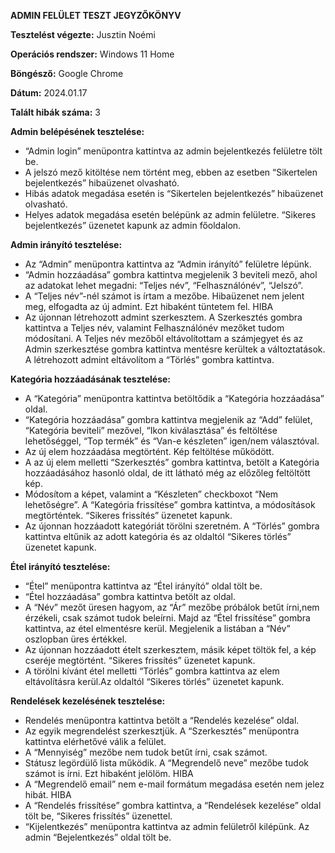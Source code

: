 **ADMIN FELÜLET TESZT
JEGYZŐKÖNYV**


**Tesztelést végezte:** Jusztin Noémi

**Operációs rendszer:** Windows 11 Home

**Böngésző:** Google Chrome

**Dátum:** 2024.01.17

**Talált hibák száma:** 3

**Admin belépésének tesztelése:**

- “Admin login” menüpontra kattintva az admin bejelentkezés felületre tölt be.
- A jelszó mező kitöltése nem történt meg, ebben az esetben “Sikertelen bejelentkezés” hibaüzenet olvasható.
- Hibás adatok megadása esetén is “Sikertelen bejelentkezés” hibaüzenet olvasható.
- Helyes adatok megadása esetén belépünk az admin felületre. “Sikeres bejelentkezés” üzenetet kapunk az admin főoldalon.

**Admin irányító tesztelése:**

- Az “Admin” menüpontra kattintva az “Admin irányító” felületre lépünk.
- “Admin hozzáadása” gombra kattintva megjelenik 3 beviteli mező, ahol az adatokat lehet megadni: “Teljes név”, “Felhasználónév”, “Jelszó”.
- A “Teljes név”-nél számot is írtam a mezőbe. Hibaüzenet nem jelent meg, elfogadta az új admint. Ezt hibaként tüntetem fel. HIBA
- Az újonnan létrehozott admint szerkesztem. A Szerkesztés gombra kattintva a Teljes név, valamint Felhasználónév mezőket tudom módosítani. A Teljes név mezőből eltávolítottam a számjegyet és az Admin szerkesztése gombra kattintva mentésre kerültek a változtatások.
A létrehozott admint eltávolítom a “Törlés” gombra kattintva.

**Kategória hozzáadásának tesztelése:**

- A “Kategória” menüpontra kattintva betöltődik a “Kategória hozzáadása” oldal.
- “Kategória hozzáadása” gombra kattintva megjelenik az “Add” felület, “Kategória beviteli” mezővel, “Ikon kiválasztása” és feltöltése lehetőséggel, “Top termék” és “Van-e készleten” igen/nem választóval.
- Az új elem hozzáadása megtörtént. Kép feltöltése működött.
- A az új elem melletti “Szerkesztés” gombra kattintva, betölt a Kategória hozzáadásához hasonló oldal, de itt látható még az előzőleg feltöltött kép.
- Módosítom a képet, valamint a “Készleten” checkboxot “Nem lehetőségre”. A “Kategória frissítése” gombra kattintva, a módosítások megtörténtek. “Sikeres frissítés” üzenetet kapunk.
- Az újonnan hozzáadott kategóriát törölni szeretném. A “Törlés” gombra kattintva eltűnik az adott kategória és az oldaltól “Sikeres törlés” üzenetet kapunk.

**Étel irányító tesztelése:**

- “Étel” menüpontra kattintva az “Étel irányító” oldal tölt be.
- “Étel hozzáadása” gombra kattintva betölt az oldal. 
- A “Név” mezőt üresen hagyom, az “Ár” mezőbe próbálok betűt írni,nem érzékeli, csak számot tudok beleírni.  Majd az “Étel frissítése” gombra kattintva, az étel elmentésre kerül. Megjelenik a listában a “Név” oszlopban üres értékkel. 
- Az újonnan hozzáadott ételt szerkesztem, másik képet töltök fel, a kép cseréje megtörtént. “Sikeres frissítés” üzenetet kapunk.
- A törölni kívánt étel melletti “Törlés” gombra kattintva az elem eltávolításra kerül.Az oldaltól “Sikeres törlés” üzenetet kapunk.

**Rendelések kezelésének tesztelése:**

- Rendelés menüpontra kattintva betölt a “Rendelés kezelése” oldal.
- Az egyik megrendelést szerkesztjük. A “Szerkesztés” menüpontra kattintva elérhetővé válik a felület. 
- A “Mennyiség” mezőbe nem tudok betűt írni, csak számot.
- Státusz legördülő lista működik.
A “Megrendelő neve” mezőbe tudok számot is írni. Ezt hibaként jelölöm. HIBA
- A “Megrendelő email” nem e-mail formátum megadása esetén nem jelez hibát. HIBA
- A “Rendelés frissítése” gombra kattintva, a “Rendelések kezelése” oldal tölt be, “Sikeres frissítés” üzenettel.
- “Kijelentkezés” menüpontra kattintva az admin felületről kilépünk. Az admin “Bejelentkezés” oldal tölt be.
